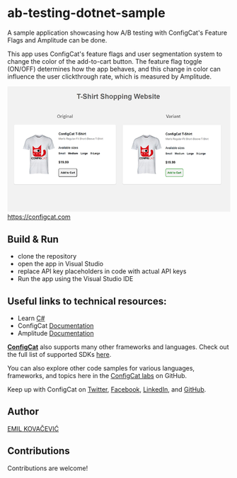 # ab-testing-dotnet-sample
A sample application showcasing how A/B testing with ConfigCat's Feature Flags and Amplitude can be done.

This app uses ConfigCat's feature flags and user segmentation system to change the color of the add-to-cart button. The feature flag toggle (ON/OFF) determines how the app behaves, and this change in color can influence the user clickthrough rate, which is measured by Amplitude.

![A/B testing cover photo](./ab-testing-cover-photo.png)
https://configcat.com

## Build & Run

- clone the repository
- open the app in Visual Studio
- replace API key placeholders in code with actual API keys
- Run the app using the Visual Studio IDE

## Useful links to technical resources:
- Learn [C#](https://learn.microsoft.com/en-us/dotnet/csharp/)
- ConfigCat [Documentation](https://configcat.com/docs/)
- Amplitude [Documentation](https://www.docs.developers.amplitude.com/documentation-home/#install)


[**ConfigCat**](https://configcat.com) also supports many other frameworks and languages. Check out the full list of supported SDKs [here](https://configcat.com/docs/sdk-reference/overview/).

You can also explore other code samples for various languages, frameworks, and topics here in the [ConfigCat labs](https://github.com/configcat-labs) on GitHub.

Keep up with ConfigCat on [Twitter](https://twitter.com/configcat), [Facebook](https://www.facebook.com/configcat), [LinkedIn](https://www.linkedin.com/company/configcat/), and [GitHub](https://github.com/configcat).

## Author
[EMIL KOVAČEVIĆ](https://github.com/emilkovacevic)

## Contributions
Contributions are welcome!